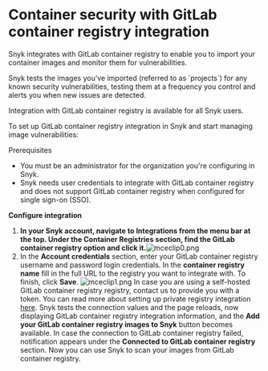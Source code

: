 # Container security with GitLab container registry integration

Snyk integrates with GitLab container registry to enable you to import your container images and monitor them for vulnerabilities. 

Snyk tests the images you’ve imported \(referred to as \`projects\`\) for any known security vulnerabilities, testing them at a frequency you control and alerts you when new issues are detected.

Integration with GitLab container registry is available for all Snyk users.

To set up GitLab container registry integration in Snyk and start managing image vulnerabilities: 

Prerequisites

* You must be an administrator for the organization you're configuring in Snyk.
* Snyk needs user credentials to integrate with GitLab container registry and does not support GitLab container registry when configured for single sign-on \(SSO\).

**Configure integration**

1. **In your Snyk account, navigate to Integrations from the menu bar at the top. Under the Container Registries section, find the GitLab container registry option and click it.**![mceclip0.png](https://support.snyk.io/hc/article_attachments/4403556465937/mceclip0.png)
2. In the **Account credentials** section, enter your GitLab container registry username and password login credentials. In the **container registry name** fill in the full URL to the registry you want to integrate with. To finish, click **Save**. ![mceclip1.png](https://support.snyk.io/hc/article_attachments/4403566444817/mceclip1.png) In case you are using a self-hosted GitLab container registry registry, contact us to provide you with a token. You can read more about setting up private registry integration [here](https://support.snyk.io/hc/en-us/articles/360017040957).  Snyk tests the connection values and the page reloads, now displaying GitLab container registry integration information, and the **Add your GitLab container registry images to Snyk** button becomes available. In case the connection to GitLab container registry failed, notification appears under the **Connected to GitLab container registry** section. Now you can use Snyk to scan your images from GitLab container registry.

